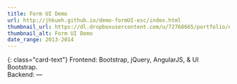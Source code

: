 ```yaml
---
title: Form UI Demo
url: http://jhkueh.github.io/demo-formUI-esc/index.html
thumbnail_url: https://dl.dropboxusercontent.com/u/72768665/portfolio/esc_thumbnail.jpg
thumbnail_alt: Form UI Demo
date_range: 2013-2014
---
```


{: class="card-text"}
Frontend: Bootstrap, jQuery, AngularJS, & UI Bootstrap.  
Backend: —